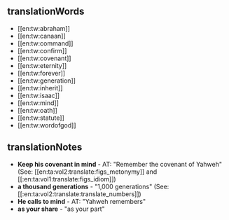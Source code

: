 ## translationWords

* [[en:tw:abraham]]
* [[en:tw:canaan]]
* [[en:tw:command]]
* [[en:tw:confirm]]
* [[en:tw:covenant]]
* [[en:tw:eternity]]
* [[en:tw:forever]]
* [[en:tw:generation]]
* [[en:tw:inherit]]
* [[en:tw:isaac]]
* [[en:tw:mind]]
* [[en:tw:oath]]
* [[en:tw:statute]]
* [[en:tw:wordofgod]]

## translationNotes

* **Keep his covenant in mind** - AT: "Remember the covenant of Yahweh" (See: [[en:ta:vol2:translate:figs_metonymy]] and [[:en:ta:vol1:translate:figs_idiom]])
* **a thousand generations** - "1,000 generations" (See: [[:en:ta:vol2:translate:translate_numbers]])
* **He calls to mind** - AT: "Yahweh remembers"
* **as your share** - "as your part"
